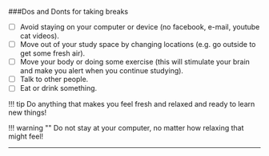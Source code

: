 ###Dos and Donts for taking breaks
 
* [ ] Avoid staying on your computer or device (no facebook, e-mail, youtube cat videos). 
* [ ] Move out of your study space by changing locations (e.g. go outside to get some fresh air).
* [ ] Move your body or doing some exercise (this will stimulate your brain and make you alert when you continue studying).
* [ ] Talk to other people.
* [ ] Eat or drink something.

!!! tip
	Do anything that makes you feel fresh and relaxed and ready to learn new things!
	
!!! warning ""
	Do not stay at your computer, no matter how relaxing that might feel!	

****

